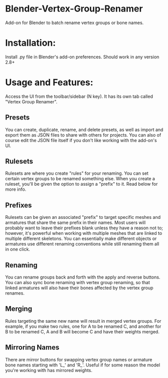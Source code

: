 # Blender-Vertex-Group-Renamer
Add-on for Blender to batch rename vertex groups or bone names.

# Installation:
Install .py file in Blender's add-on preferences. Should work in any version 2.8+

# Usage and Features:
Access the UI from the toolbar/sidebar (N key). It has its own tab called "Vertex Group Renamer".

## Presets
You can create, duplicate, rename, and delete presets, as well as import and export them as JSON files to share with others for projects. You can also of course edit the JSON file itself if you don't like working with the add-on's UI.

## Rulesets
Rulesets are where you create "rules" for your renaming. You can set certain vertex groups to be renamed something else. When you create a ruleset, you'll be given the option to assign a "prefix" to it. Read below for more info.

## Prefixes
Rulesets can be given an associated "prefix" to target specific meshes and armatures that share the same prefix in their names. Most users will probably want to leave their prefixes blank unless they have a reason not to; however, it's powerful when working with multiple meshes that are linked to multiple different skeletons. You can essentially make different objects or armatures use different renaming conventions while still renaming them all in one click.

## Renaming
You can rename groups back and forth with the apply and reverse buttons. You can also sync bone renaming with vertex group renaming, so that linked armatures will also have their bones affected by the vertex group renames.

## Merging
Rules targeting the same new name will result in merged vertex groups. For example, if you make two rules, one for A to be renamed C, and another for B to be renamed C, A and B will become C and have their weights merged.

## Mirroring Names
There are mirror buttons for swapping vertex group names or armature bone names starting with 'L_' and 'R_'. Useful if for some reason the model you're working with has mirrored weights.
